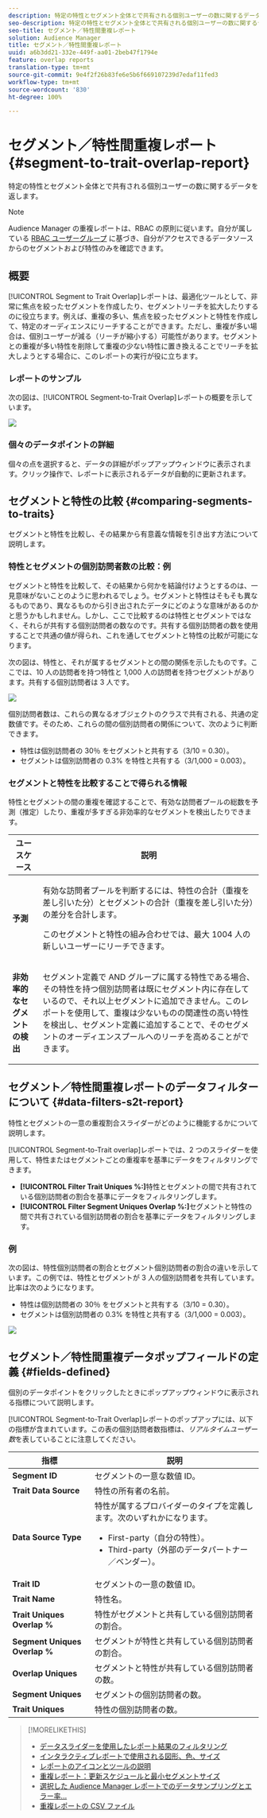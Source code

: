```yaml
---
description: 特定の特性とセグメント全体とで共有される個別ユーザーの数に関するデータを返します。
seo-description: 特定の特性とセグメント全体とで共有される個別ユーザーの数に関するデータを返します。
seo-title: セグメント／特性間重複レポート
solution: Audience Manager
title: セグメント／特性間重複レポート
uuid: a6b3dd21-332e-449f-aa01-2beb47f1794e
feature: overlap reports
translation-type: tm+mt
source-git-commit: 9e4f2f26b83fe6e5b6f669107239d7edaf11fed3
workflow-type: tm+mt
source-wordcount: '830'
ht-degree: 100%

---
```



# セグメント／特性間重複レポート {#segment-to-trait-overlap-report}

特定の特性とセグメント全体とで共有される個別ユーザーの数に関するデータを返します。

>[!NOTE]
>
>Audience Manager の重複レポートは、RBAC の原則に従います。自分が属している [RBAC ユーザーグループ](/help/using/features/administration/administration-overview.md) に基づき、自分がアクセスできるデータソースからのセグメントおよび特性のみを確認できます。

<!-- 

c_segment_trait_overlap.xml

 -->

## 概要

[!UICONTROL Segment to Trait Overlap]レポートは、最適化ツールとして、非常に焦点を絞ったセグメントを作成したり、セグメントリーチを拡大したりするのに役立ちます。例えば、重複の多い、焦点を絞ったセグメントと特性を作成して、特定のオーディエンスにリーチすることができます。ただし、重複が多い場合は、個別ユーザーが減る（リーチが縮小する）可能性があります。セグメントとの重複が多い特性を削除して重複の少ない特性に置き換えることでリーチを拡大しようとする場合に、このレポートの実行が役に立ちます。

### レポートのサンプル

次の図は、[!UICONTROL Segment-to-Trait Overlap]レポートの概要を示しています。

![](assets/segment-to-trait-overlap.png)

### 個々のデータポイントの詳細

個々の点を選択すると、データの詳細がポップアップウィンドウに表示されます。クリック操作で、レポートに表示されるデータが自動的に更新されます。

## セグメントと特性の比較 {#comparing-segments-to-traits}

セグメントと特性を比較し、その結果から有意義な情報を引き出す方法について説明します。

<!-- 

c_compare_s2t.xml

 -->

### 特性とセグメントの個別訪問者数の比較：例

セグメントと特性を比較して、その結果から何かを結論付けようとするのは、一見意味がないことのように思われるでしょう。セグメントと特性はそもそも異なるものであり、異なるものから引き出されたデータにどのような意味があるのかと思うかもしれません。しかし、ここで比較するのは特性とセグメントではなく、それらが共有する個別訪問者の数なのです。共有する個別訪問者の数を使用することで共通の値が得られ、これを通してセグメントと特性の比較が可能になります。

次の図は、特性と、それが属するセグメントとの間の関係を示したものです。ここでは、10 人の訪問者を持つ特性と 1,000 人の訪問者を持つセグメントがあります。共有する個別訪問者は 3 人です。

![](assets/s2t.png)

個別訪問者数は、これらの異なるオブジェクトのクラスで共有される、共通の定数値です。そのため、これらの間の個別訪問者の関係について、次のように判断できます。

* 特性は個別訪問者の 30％ をセグメントと共有する（3/10 = 0.30）。
* セグメントは個別訪問者の 0.3% を特性と共有する（3/1,000 = 0.003）。

### セグメントと特性を比較することで得られる情報

特性とセグメントの間の重複を確認することで、有効な訪問者プールの総数を予測（推定）したり、重複が多すぎる非効率的なセグメントを検出したりできます。

<table id="table_5B211EF95216426299EB20253A5A9C1B"> 
 <thead> 
  <tr> 
   <th colname="col1" class="entry"> ユースケース </th> 
   <th colname="col2" class="entry"> 説明 </th> 
  </tr>
 </thead>
 <tbody> 
  <tr> 
   <td colname="col1"><b>予測</b> </td> 
   <td colname="col2"> <p>有効な訪問者プールを判断するには、特性の合計（重複を差し引いた分）とセグメントの合計（重複を差し引いた分）の差分を合計します。 </p> <p>このセグメントと特性の組み合わせでは、最大 1004 人の新しいユーザーにリーチできます。 </p> </td> 
  </tr> 
  <tr> 
   <td colname="col1"><b>非効率的なセグメントの検出</b> </td> 
   <td colname="col2"> <p>セグメント定義で <span class="wintitle">AND</span> グループに属する特性である場合、その特性を持つ個別訪問者は既にセグメント内に存在しているので、それ以上セグメントに追加できません。このレポートを使用して、重複は少ないものの関連性の高い特性を検出し、セグメント定義に追加することで、そのセグメントのオーディエンスプールへのリーチを高めることができます。 </p> </td> 
  </tr> 
 </tbody> 
</table>

## セグメント／特性間重複レポートのデータフィルターについて {#data-filters-s2t-report}

特性とセグメントの一意の重複割合スライダーがどのように機能するかについて説明します。

<!-- 

r_s2t_sliders.xml

 -->

[!UICONTROL Segment-to-Trait overlap]レポートでは、2 つのスライダーを使用して、特性またはセグメントごとの重複率を基準にデータをフィルタリングできます。

* **[!UICONTROL Filter Trait Uniques %:]**&#x200B;特性とセグメントの間で共有されている個別訪問者の割合を基準にデータをフィルタリングします。
* **[!UICONTROL Filter Segment Uniques Overlap %:]**&#x200B;セグメントと特性の間で共有されている個別訪問者の割合を基準にデータをフィルタリングします。

### 例

次の図は、特性個別訪問者の割合とセグメント個別訪問者の割合の違いを示しています。この例では、特性とセグメントが 3 人の個別訪問者を共有しています。比率は次のようになります。

* 特性は個別訪問者の 30％ をセグメントと共有する（3/10 = 0.30）。
* セグメントは個別訪問者の 0.3% を特性と共有する（3/1,000 = 0.003）。

![](assets/s2t.png)

## セグメント／特性間重複データポップフィールドの定義 {#fields-defined}

個別のデータポイントをクリックしたときにポップアップウィンドウに表示される指標について説明します。

<!-- 

r_s2t_data_pop.xml

 -->

[!UICONTROL Segment-to-Trait Overlap]レポートのポップアップには、以下の指標が含まれています。この表の個別訪問者数指標は、*リアルタイムユーザー数*&#x200B;を表していることに注意してください。

<table id="table_4AF72754276242FFB11543635B43AD90"> 
 <thead> 
  <tr> 
   <th colname="col1" class="entry"> 指標 </th> 
   <th colname="col2" class="entry"> 説明 </th> 
  </tr>
 </thead>
 <tbody> 
  <tr> 
   <td colname="col1"><b><span class="wintitle"> Segment ID</span></b> </td> 
   <td colname="col2"> セグメントの一意な数値 ID。 </td> 
  </tr> 
  <tr> 
   <td colname="col1"><b><span class="wintitle"> Trait Data Source </span></b> </td> 
   <td colname="col2"> 特性の所有者の名前。 </td> 
  </tr> 
  <tr> 
   <td colname="col1"><b><span class="wintitle"> Data Source Type</span></b> </td> 
   <td colname="col2">特性が属するプロバイダーのタイプを定義します。次のいずれかになります。 
    <ul id="ul_0477C04A33FD4F5D998B98984E6554D3"> 
     <li id="li_50FCA48EDB5843AB8FB6C34ED2C0067D">First-party（自分の特性）。 </li> 
     <li id="li_4F6148EDAEFE43FA8D505944E9FE3855">Third-party（外部のデータパートナー／ベンダー）。 </li> 
    </ul> </td> 
  </tr> 
  <tr> 
   <td colname="col1"><b><span class="wintitle"> Trait ID</span></b> </td> 
   <td colname="col2"> セグメントの一意の数値 ID。 </td> 
  </tr> 
  <tr> 
   <td colname="col1"><b><span class="wintitle"> Trait Name</span></b> </td> 
   <td colname="col2"> 特性名。 </td> 
  </tr> 
  <tr> 
   <td colname="col1"><b><span class="wintitle"> Trait Uniques Overlap %</span></b> </td> 
   <td colname="col2"> 特性がセグメントと共有している個別訪問者の割合。 </td> 
  </tr> 
  <tr> 
   <td colname="col1"><b><span class="wintitle"> Segment Uniques Overlap %</span></b> </td> 
   <td colname="col2"> セグメントが特性と共有している個別訪問者の割合。 </td> 
  </tr> 
  <tr> 
   <td colname="col1"><b><span class="wintitle"> Overlap Uniques</span></b> </td> 
   <td colname="col2"> セグメントと特性が共有している個別訪問者の数。 </td> 
  </tr> 
  <tr> 
   <td colname="col1"><b><span class="wintitle"> Segment Uniques</span></b> </td> 
   <td colname="col2"> セグメントの個別訪問者の数。 </td> 
  </tr> 
  <tr> 
   <td colname="col1"><b><span class="wintitle"> Trait Uniques</span></b> </td> 
   <td colname="col2"> 特性の個別訪問者の数。 </td> 
  </tr> 
 </tbody> 
</table>

>[!MORELIKETHIS]
>
>* [データスライダーを使用したレポート結果のフィルタリング](../../reporting/dynamic-reports/data-sliders.md)
>* [インタラクティブレポートで使用される図形、色、サイズ](../../reporting/dynamic-reports/interactive-report-technology.md#shapes-colors-sizes)
>* [レポートのアイコンとツールの説明](../../reporting/dynamic-reports/interactive-report-technology.md#icons-tools-explained)
>* [重複レポート：更新スケジュールと最小セグメントサイズ](../../reporting/dynamic-reports/overlap-minimum-segment-size.md)
>* [選択した Audience Manager レポートでのデータサンプリングとエラー率...](../../reporting/report-sampling.md)
>* [重複レポートの CSV ファイル](../../reporting/dynamic-reports/overlap-csv-files.md)